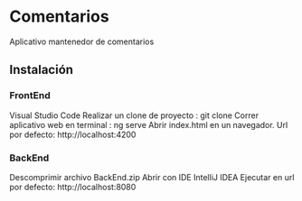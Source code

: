 # Comentarios

Aplicativo mantenedor de comentarios


## Instalación

### FrontEnd

Visual Studio Code
Realizar un clone de proyecto : git clone
Correr aplicativo web en terminal : ng serve
Abrir index.html en un navegador.
Url por defecto: http://localhost:4200

### BackEnd

Descomprimir archivo BackEnd.zip
Abrir con IDE IntelliJ IDEA
Ejecutar en url por defecto: http://localhost:8080

